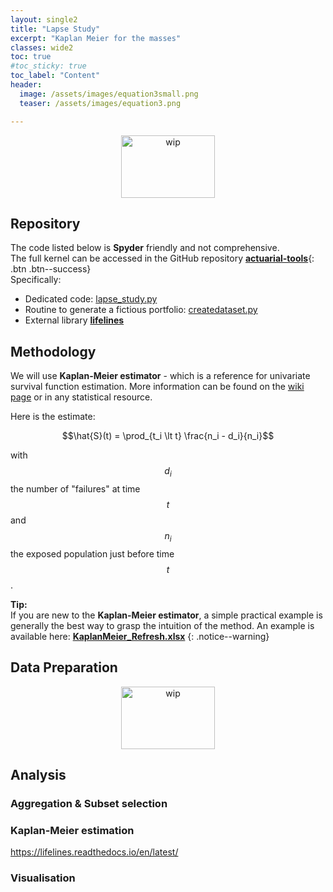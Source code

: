 ```yaml
---
layout: single2
title: "Lapse Study"
excerpt: "Kaplan Meier for the masses"
classes: wide2
toc: true
#toc_sticky: true
toc_label: "Content"
header:
  image: /assets/images/equation3small.png
  teaser: /assets/images/equation3.png

---
```


<div>
 <p align="center">
   <img src="{{site.baseurl}}/assets/images/wip_small.jpg" alt="wip"
 	   title="Under Construction" width="150" height="100" />
 </p>
</div>


## Repository

The code listed below is **Spyder** friendly and not comprehensive.   
The full kernel can be accessed in the GitHub repository [**actuarial-tools**](https://github.com/pascal-winter/actuarial-tools/){: .btn .btn--success}   
Specifically:
* Dedicated code: [lapse_study.py](https://github.com/pascal-winter/actuarial-tools/blob/master/lapse_study.py)
* Routine to generate a fictious portfolio: [createdataset.py](https://github.com/pascal-winter/actuarial-tools/blob/master/createdataset.py)
* External library [**lifelines**](https://lifelines.readthedocs.io/en/latest/)

## Methodology

We will use **Kaplan-Meier estimator** - which is a reference for univariate survival function estimation. More information can be found on the [wiki page](https://en.wikipedia.org/wiki/Kaplan%E2%80%93Meier_estimator) or in any statistical resource.

Here is the estimate:   

$$\hat{S}(t) = \prod_{t_i \lt t} \frac{n_i - d_i}{n_i}$$   

with $$d_i$$ the number of "failures" at time $$t$$ and $$n_i$$ the exposed population just before time $$t$$.


**Tip:**   
If you are new to the **Kaplan-Meier estimator**, a simple practical example is generally the best way to grasp the intuition of the method. An example is available here: [**KaplanMeier_Refresh.xlsx**](https://github.com/pascal-winter/actuarial-tools/tree/master/2.DOCS)
{: .notice--warning}



## Data Preparation

<div>
 <p align="center">
   <img src="{{site.baseurl}}/assets/images/wip_small.jpg" alt="wip"
 	   title="Under Construction" width="150" height="100" />
 </p>
</div>


## Analysis

### Aggregation & Subset selection



### Kaplan-Meier estimation
https://lifelines.readthedocs.io/en/latest/


### Visualisation
